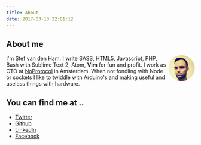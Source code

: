 ```yaml
---
title: About
date: 2017-03-13 22:01:12
---
```


## About me

<div style="float: right;">
  <img src="/images/avatar.jpg" alt="Stef van den Ham (Hyra)" style="width: 70px; border-radius: 50%;" />
</div>

I'm Stef van den Ham. I write SASS, HTML5, Javascript, PHP, Bash with ~~Sublime Text 2~~, ~~Atom~~, **Vim** for fun and profit. I work as CTO at [NoProtocol](http://noprotocol.nl) in Amsterdam. When not fondling with Node or sockets I like to twiddle with Arduino's and making useful and useless things with hardware.

## You can find me at ..

- [Twitter](https://twitter.com/hyra)
- [Github](https://github.com/hyra)
- [LinkedIn](http://nl.linkedin.com/pub/stef-van-den-ham/14/652/212)
- [Facebook](https://www.facebook.com/stefvdham)
<!-- - [Google+](https://plus.google.com/u/0/102230925443628784177/posts) -->